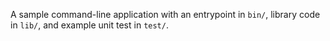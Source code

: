 A sample command-line application with an entrypoint in `bin/`, library code
in `lib/`, and example unit test in `test/`.
<!-- Dart Hello Word Project -->
